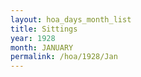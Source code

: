 ```yaml
---
layout: hoa_days_month_list
title: Sittings
year: 1928
month: JANUARY
permalink: /hoa/1928/Jan
---
```

